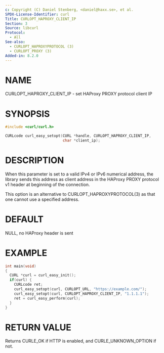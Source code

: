 ```yaml
---
c: Copyright (C) Daniel Stenberg, <daniel@haxx.se>, et al.
SPDX-License-Identifier: curl
Title: CURLOPT_HAPROXY_CLIENT_IP
Section: 3
Source: libcurl
Protocol:
  - All
See-also:
  - CURLOPT_HAPROXYPROTOCOL (3)
  - CURLOPT_PROXY (3)
Added-in: 8.2.0
---
```


# NAME

CURLOPT_HAPROXY_CLIENT_IP - set HAProxy PROXY protocol client IP

# SYNOPSIS

~~~c
#include <curl/curl.h>

CURLcode curl_easy_setopt(CURL *handle, CURLOPT_HAPROXY_CLIENT_IP,
                          char *client_ip);
~~~

# DESCRIPTION

When this parameter is set to a valid IPv4 or IPv6 numerical address, the
library sends this address as client address in the HAProxy PROXY protocol v1
header at beginning of the connection.

This option is an alternative to CURLOPT_HAPROXYPROTOCOL(3) as that one
cannot use a specified address.

# DEFAULT

NULL, no HAProxy header is sent

# EXAMPLE

~~~c
int main(void)
{
  CURL *curl = curl_easy_init();
  if(curl) {
    CURLcode ret;
    curl_easy_setopt(curl, CURLOPT_URL, "https://example.com/");
    curl_easy_setopt(curl, CURLOPT_HAPROXY_CLIENT_IP, "1.1.1.1");
    ret = curl_easy_perform(curl);
  }
}
~~~

# RETURN VALUE

Returns CURLE_OK if HTTP is enabled, and CURLE_UNKNOWN_OPTION if not.
